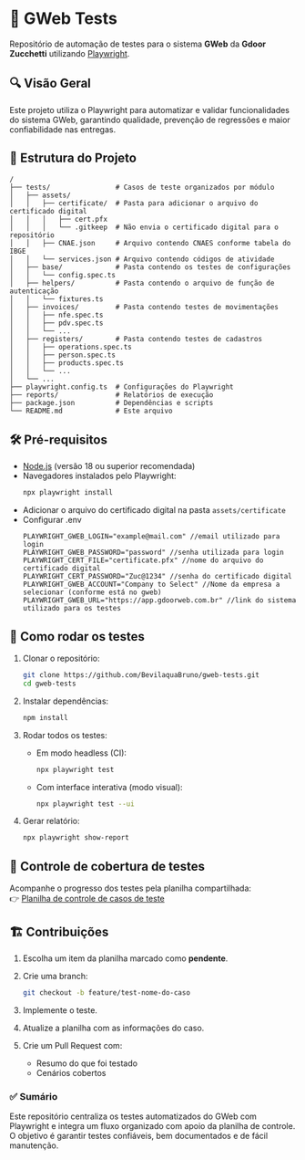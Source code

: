 # 🧪 GWeb Tests

Repositório de automação de testes para o sistema **GWeb** da **Gdoor Zucchetti** utilizando [Playwright](https://playwright.dev/).

## 🔍 Visão Geral

Este projeto utiliza o Playwright para automatizar e validar funcionalidades do sistema GWeb, garantindo qualidade, prevenção de regressões e maior confiabilidade nas entregas.

## 📁 Estrutura do Projeto

```
/
├── tests/                # Casos de teste organizados por módulo
│   ├── assets/
│   │   ├── certificate/  # Pasta para adicionar o arquivo do certificado digital
│   │   │   ├── cert.pfx
│   │   │   └── .gitkeep  # Não envia o certificado digital para o repositório
│   │   ├── CNAE.json     # Arquivo contendo CNAES conforme tabela do IBGE
│   │   └── services.json # Arquivo contendo códigos de atividade
│   ├── base/             # Pasta contendo os testes de configurações
│   │   └── config.spec.ts
│   ├── helpers/          # Pasta contendo o arquivo de função de autenticação
│   │   └── fixtures.ts 
│   ├── invoices/         # Pasta contendo testes de movimentações
│   │   ├── nfe.spec.ts
│   │   ├── pdv.spec.ts
│   │   └── ...
│   ├── registers/        # Pasta contendo testes de cadastros
│   │   ├── operations.spec.ts
│   │   ├── person.spec.ts
│   │   ├── products.spec.ts
│   │   └── ...
│   └── ...
├── playwright.config.ts  # Configurações do Playwright
├── reports/              # Relatórios de execução
├── package.json          # Dependências e scripts
└── README.md             # Este arquivo
```

## 🛠️ Pré-requisitos

- [Node.js](https://nodejs.org/) (versão 18 ou superior recomendada)
- Navegadores instalados pelo Playwright:
  ```bash
  npx playwright install
  ```
- Adicionar o arquivo do certificado digital na pasta `assets/certificate`
- Configurar .env
    ```env
    PLAYWRIGHT_GWEB_LOGIN="example@mail.com" //email utilizado para login
    PLAYWRIGHT_GWEB_PASSWORD="password" //senha utilizada para login
    PLAYWRIGHT_CERT_FILE="certificate.pfx" //nome do arquivo do certificado digital
    PLAYWRIGHT_CERT_PASSWORD="Zuc@1234" //senha do certificado digital
    PLAYWRIGHT_GWEB_ACCOUNT="Company to Select" //Nome da empresa a selecionar (conforme está no gweb)
    PLAYWRIGHT_GWEB_URL="https://app.gdoorweb.com.br" //link do sistema utilizado para os testes
    ```

## 🚀 Como rodar os testes

1. Clonar o repositório:
   ```bash
   git clone https://github.com/BevilaquaBruno/gweb-tests.git
   cd gweb-tests
   ```

2. Instalar dependências:
   ```bash
   npm install
   ```

3. Rodar todos os testes:
   - Em modo headless (CI):
     ```bash
     npx playwright test
     ```
   - Com interface interativa (modo visual):
     ```bash
     npx playwright test --ui
     ```

4. Gerar relatório:
   ```bash
   npx playwright show-report
   ```

## 🧩 Controle de cobertura de testes

Acompanhe o progresso dos testes pela planilha compartilhada:  
👉 [Planilha de controle de casos de teste](https://docs.google.com/spreadsheets/d/10HJTxnl301riTtdf22eA8VUVJHZv90ZIadSv-17pblM/edit?gid=1386834576)


## 🏗️ Contribuições

1. Escolha um item da planilha marcado como **pendente**.
2. Crie uma branch:
   ```bash
   git checkout -b feature/test-nome-do-caso
   ```

3. Implemente o teste.
4. Atualize a planilha com as informações do caso.
5. Crie um Pull Request com:
   - Resumo do que foi testado
   - Cenários cobertos

### ✅ Sumário

Este repositório centraliza os testes automatizados do GWeb com Playwright e integra um fluxo organizado com apoio da planilha de controle. O objetivo é garantir testes confiáveis, bem documentados e de fácil manutenção.

